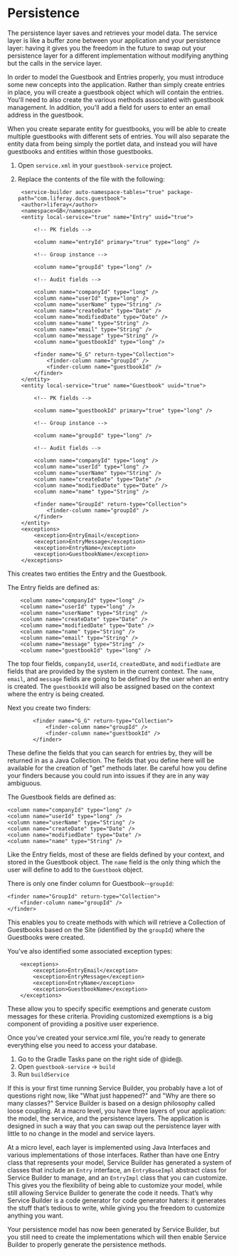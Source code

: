 # Persistence

The persistence layer saves and retrieves your model data. The service layer is
like a buffer zone between your application and your persistence layer: having
it gives you the freedom in the future to swap out your persistence layer for a
different implementation without modifying anything but the calls in the service
layer.

In order to model the Guestbook and Entries properly, you must introduce some
new concepts into the application. Rather than simply create entries in place,
you will create a guestbook object which will contain the entries. You'll need
to also create the various methods associated with guestbook management. In
addition, you'll add a field for users to enter an email address in the
guestbook.

When you create separate entity for guestbooks, you will be able to create
multiple guestbooks with different sets of entries. You will also separate the 
entity data from being simply the portlet data, and instead you will have
guestbooks and entities within those guestbooks.

1. Open `service.xml` in your `guestbook-service` project.
2. Replace the contents of the file with the following:

	<?xml version="1.0"?>
	<!DOCTYPE service-builder PUBLIC "-//Liferay//DTD Service Builder 7.0.0//EN" "http://www.liferay.com/dtd/liferay-service-builder_7_0_0.dtd">

	    <service-builder auto-namespace-tables="true" package-path="com.liferay.docs.guestbook">
		<author>liferay</author>
		<namespace>GB</namespace>
		<entity local-service="true" name="Entry" uuid="true">

			<!-- PK fields -->

			<column name="entryId" primary="true" type="long" />

			<!-- Group instance -->

			<column name="groupId" type="long" />

			<!-- Audit fields -->

			<column name="companyId" type="long" />
			<column name="userId" type="long" />
			<column name="userName" type="String" />
			<column name="createDate" type="Date" />
			<column name="modifiedDate" type="Date" />
			<column name="name" type="String" />
			<column name="email" type="String" />
			<column name="message" type="String" />
			<column name="guestbookId" type="long" />

			<finder name="G_G" return-type="Collection">
				<finder-column name="groupId" />
				<finder-column name="guestbookId" />
			</finder>
		</entity>
		<entity local-service="true" name="Guestbook" uuid="true">

			<!-- PK fields -->

			<column name="guestbookId" primary="true" type="long" />

			<!-- Group instance -->

			<column name="groupId" type="long" />

			<!-- Audit fields -->

			<column name="companyId" type="long" />
			<column name="userId" type="long" />
			<column name="userName" type="String" />
			<column name="createDate" type="Date" />
			<column name="modifiedDate" type="Date" />
			<column name="name" type="String" />

			<finder name="GroupId" return-type="Collection">
				<finder-column name="groupId" />
			</finder>
		</entity>
		<exceptions>
			<exception>EntryEmail</exception>
			<exception>EntryMessage</exception>
			<exception>EntryName</exception>
			<exception>GuestbookName</exception>
		</exceptions>
	</service-builder>
	
This creates two entities the Entry and the Guestbook.

The Entry fields are defined as:

		<column name="companyId" type="long" />
		<column name="userId" type="long" />
		<column name="userName" type="String" />
		<column name="createDate" type="Date" />
		<column name="modifiedDate" type="Date" />
		<column name="name" type="String" />
		<column name="email" type="String" />
		<column name="message" type="String" />
		<column name="guestbookId" type="long" />
		
The top four fields, `companyId`, `userId`, `createdDate`, and `modifiedDate` 
are fields that are provided by the system in the current context. The `name`, 
`email`, and `message` fields are  going to be defined by the user when an 
entry is created. The `guestbookId` will also be assigned based on the context
where the entry is being created.

Next you create two finders:

			<finder name="G_G" return-type="Collection">
				<finder-column name="groupId" />
				<finder-column name="guestbookId" />
			</finder>

These define the fields that you can search for entries by, they will be 
returned in as a Java Collection. The fields that you define here will be 
available for the creation of "get" methods later. Be careful how you define
your finders because you could run into issues if they are in any way ambiguous.

The Guestbook fields are defined as:

	<column name="companyId" type="long" />
	<column name="userId" type="long" />
	<column name="userName" type="String" />
	<column name="createDate" type="Date" />
	<column name="modifiedDate" type="Date" />
	<column name="name" type="String" />

Like the Entry fields, most of these are fields defined by your context, and
stored in the Guestbook object. The `name` field is the only thing which the
user will define to add to the `Guestbook` object.

There is only one finder column for Guestbook--`groupId`: 

	<finder name="GroupId" return-type="Collection">
		<finder-column name="groupId" />
	</finder>

This enables you to create methods with which will retrieve a Collection of
Guestbooks based on the Site (identified by the `groupId`) where the Guestbooks
were created.

You've also identified some associated exception types:

		<exceptions>
			<exception>EntryEmail</exception>
			<exception>EntryMessage</exception>
			<exception>EntryName</exception>
			<exception>GuestbookName</exception>
		</exceptions>

These allow you to specify specific exemptions and generate custom messages for
these criteria. Providing customized exemptions is a big component of providing 
a positive user experience.

Once you’ve created your service.xml file, you’re ready to generate everything else you need to access your database.

1. Go to the Gradle Tasks pane on the right side of @ide@.
2. Open `guestbook-service` &rarr; `build`
3. Run `buildService`

If this is your first time running Service Builder, you probably have a lot of questions right now, like "What just happened?" and "Why are there so many classes?" Service Builder is based on a design philosophy called loose coupling. At a macro level, you have three layers of your application: the model, the service, and the persistence layers. The application is designed in such a way that you can swap out the persistence layer with little to no change in the model and service layers.

At a micro level, each layer is implemented using Java Interfaces and various implementations of those interfaces. Rather than have one Entry class that represents your model, Service Builder has generated a system of classes that include an `Entry` interface, an `EntryBaseImpl` abstract class for Service Builder to manage, and an `EntryImpl` class that you can customize. This gives you the flexibility of being able to customize your model, while still allowing Service Builder to generate the code it needs. That’s why Service Builder is a code generator for code generator haters: it generates the stuff that’s tedious to write, while giving you the freedom to customize anything you want.

Your persistence model has now been generated by Service Builder, but
you still need to create the implementations which will then enable Service
Builder to properly generate the persistence methods.
